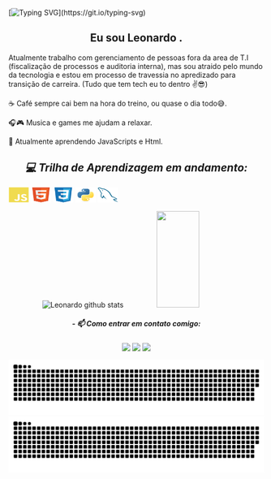 [![Typing SVG](https://readme-typing-svg.herokuapp.com/?color=00bfbf&size=30&center=true&vCenter=true&width=1000&lines=Seja+Bem-vindo!)](https://git.io/typing-svg)

## <div align = "center"> Eu sou Leonardo .</div>

Atualmente trabalho com gerenciamento de pessoas fora da area de T.I (fiscalização de processos e auditoria interna), mas sou atraido pelo mundo da tecnologia e estou em processo de travessia no apredizado para  transição de carreira. (Tudo que tem tech eu to dentro ✌️😎)

<div display="inline-block">
<p align="left"> ☕ Café sempre cai bem na hora do treino, ou quase o dia todo😅.</p>
<p align="left"> 🎧🎮 Musica e games me ajudam a relaxar.</p> 
<p align="left"> 🌱 Atualmente aprendendo JavaScripts e Html.</p>
</div>

## <div align="center"><em>💻 Trilha de Aprendizagem em andamento:</em></div>
<div style="display: inline_block">
  <img align="center" alt="Leo-Js" height="30" width="40" src="https://raw.githubusercontent.com/devicons/devicon/master/icons/javascript/javascript-plain.svg">
  <img align="center" alt="Leo-HTML" height="30" width="40" src="https://raw.githubusercontent.com/devicons/devicon/master/icons/html5/html5-original.svg">
  <img align="center" alt="Leo-CSS" height="30" width="40" src="https://raw.githubusercontent.com/devicons/devicon/master/icons/css3/css3-original.svg">
  <img align="center" alt="Leo-Python" height="30" width="40" src="https://raw.githubusercontent.com/devicons/devicon/master/icons/python/python-original.svg">
  <img align="center" alt="Leo-Mysql" height="30" width="40" src="https://raw.githubusercontent.com/devicons/devicon/master/icons/mysql/mysql-original.svg">
</div><br>

<div align="center">  
<img width="49%" height="190px" src="https://github-readme-stats.vercel.app/api?username=leorwg&show_icons=true&count_private=true&hide_border=true&title_color=00bfbf&icon_color=00bfbf&text_color=c9d1d9&bg_color=000000FF" alt="Leonardo github stats" /> 
<img width="41%" height="190px" src="https://github-readme-stats.vercel.app/api/top-langs/?username=leorwg&layout=compact&hide_border=true&title_color=00bfbf&text_color=00bfbf&bg_color=000000FF" />
</div>  

##### <div align="center"><em> - 📫 Como entrar em contato comigo:</em></div>
<div align="center">
<a href="https://instagram.com/leorwg-instagram-aqui" target="_blank"><img src="https://img.shields.io/badge/-Instagram-%23E4405F?style=for-the-badge&logo=instagram&logoColor=white" target="_blank"></a> 
<a href = "mailto:leorwg@gmail.com"><img src="https://img.shields.io/badge/Gmail-D14836?style=for-the-badge&logo=gmail&logoColor=white" target="_blank"></a>
<a href="https://www.linkedin.com/in/leorwg" target="_blank"><img src="https://img.shields.io/badge/-LinkedIn-%230077B5?style=for-the-badge&logo=linkedin&logoColor=white" target="_blank"></a>  
 
  
![github contribution grid snake animation](https://raw.githubusercontent.com/leorwg/leorwg/output/github-contribution-grid-snake-dark.svg#gh-dark-mode-only)
![github contribution grid snake animation](https://raw.githubusercontent.com/leorwg/leorwg/output/github-contribution-grid-snake.svg#gh-light-mode-only)

  
</div>


